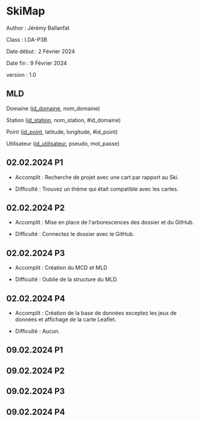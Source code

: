 # SkiMap

Author : Jérémy Ballanfat

Class : I.DA-P3B

Date début : 2 Février 2024

Date fin : 9 Février 2024

version : 1.0

## MLD

Domaine (<u>id_domaine</u>, nom_domaine)

Station (<u>id_station</u>, nom_station, #id_domaine)

Point (<u>id_point</u>, latitude, longitude, #id_point)

Utilisateur (<u>id_utilisateur</u>, pseudo, mot_passe)

## 02.02.2024 P1

- Accomplit : Recherche de projet avec une cart par rapport au Ski.

- Difficulté : Trouvez un thème qui était compatible avec les cartes.

## 02.02.2024 P2

- Accomplit : Mise en place de l'arborescences  des dossier et du GitHub.

- Difficulté : Connectez le dossier avec le GitHub.

## 02.02.2024 P3

- Accomplit : Création du MCD et MLD

- Difficulté : Oublie de la structure du MLD.

## 02.02.2024 P4

- Accomplit : Création de la base de données exceptez les jeux de données et affichage de la carte Leaflet.

- Difficulté : Aucun.

## 09.02.2024 P1

## 09.02.2024 P2

## 09.02.2024 P3

## 09.02.2024 P4